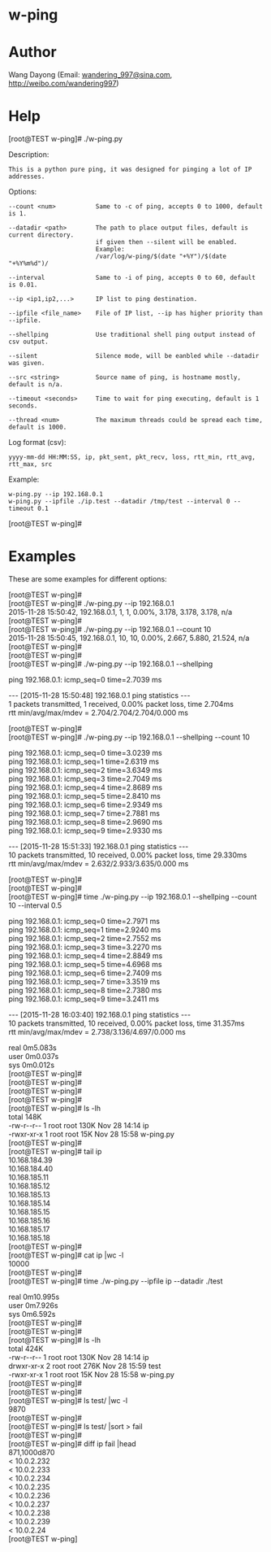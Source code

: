 # w-ping


Author
==============
Wang Dayong (Email: wandering_997@sina.com, http://weibo.com/wandering997)


Help
==============

[root@TEST w-ping]# ./w-ping.py

Description:

    This is a python pure ping, it was designed for pinging a lot of IP addresses.

Options:

    --count <num>           Same to -c of ping, accepts 0 to 1000, default is 1.

    --datadir <path>        The path to place output files, default is current directory.
                            if given then --silent will be enabled.
                            Example:
                            /var/log/w-ping/$(date "+%Y")/$(date "+%Y%m%d")/

    --interval              Same to -i of ping, accepts 0 to 60, default is 0.01.

    --ip <ip1,ip2,...>      IP list to ping destination.

    --ipfile <file_name>    File of IP list, --ip has higher priority than --ipfile.

    --shellping             Use traditional shell ping output instead of csv output.

    --silent                Silence mode, will be eanbled while --datadir was given.

    --src <string>          Source name of ping, is hostname mostly, default is n/a.

    --timeout <seconds>     Time to wait for ping executing, default is 1 seconds.

    --thread <num>          The maximum threads could be spread each time, default is 1000.


Log format (csv):

    yyyy-mm-dd HH:MM:SS, ip, pkt_sent, pkt_recv, loss, rtt_min, rtt_avg, rtt_max, src


Example:

    w-ping.py --ip 192.168.0.1
    w-ping.py --ipfile ./ip.test --datadir /tmp/test --interval 0 --timeout 0.1


[root@TEST w-ping]#


Examples
==============

These are some examples for different options:

  [root@TEST w-ping]#  
  [root@TEST w-ping]# ./w-ping.py --ip 192.168.0.1  
  2015-11-28 15:50:42, 192.168.0.1, 1, 1, 0.00%, 3.178, 3.178, 3.178, n/a  
  [root@TEST w-ping]#  
  [root@TEST w-ping]# ./w-ping.py --ip 192.168.0.1 --count 10  
  2015-11-28 15:50:45, 192.168.0.1, 10, 10, 0.00%, 2.667, 5.880, 21.524, n/a  
  [root@TEST w-ping]#  
  [root@TEST w-ping]#  
  [root@TEST w-ping]# ./w-ping.py --ip 192.168.0.1 --shellping  
    
  ping 192.168.0.1: icmp_seq=0 time=2.7039 ms  
    
  --- [2015-11-28 15:50:48] 192.168.0.1 ping statistics ---  
  1 packets transmitted, 1 received, 0.00% packet loss, time 2.704ms  
  rtt min/avg/max/mdev = 2.704/2.704/2.704/0.000 ms  
    
  [root@TEST w-ping]#  
  [root@TEST w-ping]# ./w-ping.py --ip 192.168.0.1 --shellping --count 10  
    
  ping 192.168.0.1: icmp_seq=0 time=3.0239 ms  
  ping 192.168.0.1: icmp_seq=1 time=2.6319 ms  
  ping 192.168.0.1: icmp_seq=2 time=3.6349 ms  
  ping 192.168.0.1: icmp_seq=3 time=2.7049 ms  
  ping 192.168.0.1: icmp_seq=4 time=2.8689 ms  
  ping 192.168.0.1: icmp_seq=5 time=2.8410 ms  
  ping 192.168.0.1: icmp_seq=6 time=2.9349 ms  
  ping 192.168.0.1: icmp_seq=7 time=2.7881 ms  
  ping 192.168.0.1: icmp_seq=8 time=2.9690 ms  
  ping 192.168.0.1: icmp_seq=9 time=2.9330 ms  
    
  --- [2015-11-28 15:51:33] 192.168.0.1 ping statistics ---  
  10 packets transmitted, 10 received, 0.00% packet loss, time 29.330ms  
  rtt min/avg/max/mdev = 2.632/2.933/3.635/0.000 ms  
    
  [root@TEST w-ping]#  
  [root@TEST w-ping]#  
  [root@TEST w-ping]# time ./w-ping.py --ip 192.168.0.1 --shellping --count 10 --interval 0.5  
    
  ping 192.168.0.1: icmp_seq=0 time=2.7971 ms  
  ping 192.168.0.1: icmp_seq=1 time=2.9240 ms  
  ping 192.168.0.1: icmp_seq=2 time=2.7552 ms  
  ping 192.168.0.1: icmp_seq=3 time=3.2270 ms  
  ping 192.168.0.1: icmp_seq=4 time=2.8849 ms  
  ping 192.168.0.1: icmp_seq=5 time=4.6968 ms  
  ping 192.168.0.1: icmp_seq=6 time=2.7409 ms  
  ping 192.168.0.1: icmp_seq=7 time=3.3519 ms  
  ping 192.168.0.1: icmp_seq=8 time=2.7380 ms  
  ping 192.168.0.1: icmp_seq=9 time=3.2411 ms  
    
  --- [2015-11-28 16:03:40] 192.168.0.1 ping statistics ---  
  10 packets transmitted, 10 received, 0.00% packet loss, time 31.357ms  
  rtt min/avg/max/mdev = 2.738/3.136/4.697/0.000 ms  
    
    
  real	0m5.083s  
  user	0m0.037s  
  sys	    0m0.012s  
  [root@TEST w-ping]#  
  [root@TEST w-ping]#  
  [root@TEST w-ping]#  
  [root@TEST w-ping]#  
  [root@TEST w-ping]# ls -lh  
  total 148K  
  -rw-r--r-- 1 root root 130K Nov 28 14:14 ip  
  -rwxr-xr-x 1 root root  15K Nov 28 15:58 w-ping.py  
  [root@TEST w-ping]#  
  [root@TEST w-ping]# tail ip  
  10.168.184.39  
  10.168.184.40  
  10.168.185.11  
  10.168.185.12  
  10.168.185.13  
  10.168.185.14  
  10.168.185.15  
  10.168.185.16  
  10.168.185.17  
  10.168.185.18  
  [root@TEST w-ping]#  
  [root@TEST w-ping]# cat ip |wc -l  
  10000  
  [root@TEST w-ping]#  
  [root@TEST w-ping]# time ./w-ping.py --ipfile ip --datadir ./test  
    
  real	0m10.995s  
  user	0m7.926s  
  sys	    0m6.592s  
  [root@TEST w-ping]#  
  [root@TEST w-ping]#  
  [root@TEST w-ping]# ls -lh  
  total 424K  
  -rw-r--r-- 1 root root 130K Nov 28 14:14 ip  
  drwxr-xr-x 2 root root 276K Nov 28 15:59 test  
  -rwxr-xr-x 1 root root  15K Nov 28 15:58 w-ping.py  
  [root@TEST w-ping]#  
  [root@TEST w-ping]#  
  [root@TEST w-ping]# ls test/ |wc -l  
  9870  
  [root@TEST w-ping]#  
  [root@TEST w-ping]# ls test/ |sort > fail  
  [root@TEST w-ping]#  
  [root@TEST w-ping]# diff ip fail |head  
  871,1000d870  
  < 10.0.2.232  
  < 10.0.2.233  
  < 10.0.2.234  
  < 10.0.2.235  
  < 10.0.2.236  
  < 10.0.2.237  
  < 10.0.2.238  
  < 10.0.2.239  
  < 10.0.2.24  
  [root@TEST w-ping]  


